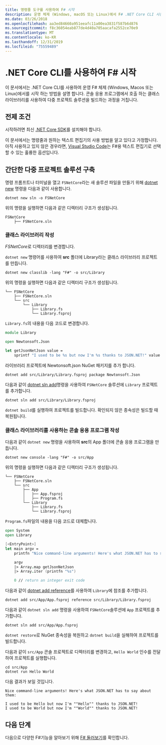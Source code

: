 ```yaml
---
title: 명령줄 도구를 사용하여 F# 시작
description: 운영 체제 (Windows, macOS 또는 Linux)에서 F# .NET Core CLI 사용하여 간단한 다중 프로젝트 솔루션을 빌드하는 방법에 대해 알아봅니다.
ms.date: 03/26/2018
ms.openlocfilehash: aa3ed84660a951eeafc11a00ea3831f587b6d876
ms.sourcegitcommit: f8c36054eab877de4d40a705aacafa2552ce70e9
ms.translationtype: MT
ms.contentlocale: ko-KR
ms.lasthandoff: 12/31/2019
ms.locfileid: "75559489"
---
```

# <a name="get-started-with-f-with-the-net-core-cli"></a>.NET Core CLI를 사용하여 F# 시작

이 문서에서는 .NET Core CLI를 사용하여 운영 F# 체제 (Windows, Macos 또는 Linux)에서를 시작 하는 방법을 설명 합니다. 콘솔 응용 프로그램에서 호출 하는 클래스 라이브러리를 사용하여 다중 프로젝트 솔루션을 빌드하는 과정을 거칩니다.

## <a name="prerequisites"></a>전제 조건

시작하려면 최신 [.NET Core SDK](https://dotnet.microsoft.com/download)를 설치해야 합니다.

이 문서에서는 명령줄과 원하는 텍스트 편집기의 사용 방법을 알고 있다고 가정합니다. 아직 사용하고 있지 않은 경우라면, [Visual Studio Code](get-started-vscode.md)는 F#용 텍스트 편집기로 선택할 수 있는 훌륭한 옵션입니다.

## <a name="build-a-simple-multi-project-solution"></a>간단한 다중 프로젝트 솔루션 구축

명령 프롬프트나 터미널을 열고 `FSNetCore`라는 새 솔루션 파일을 만들기 위해 [dotnet new](../../core/tools/dotnet-new.md) 명령을 다음과 같이 사용합니다.

```dotnetcli
dotnet new sln -o FSNetCore
```

위의 명령을 실행하면 다음과 같은 디렉터리 구조가 생성됩니다.

```console
FSNetCore
    ├── FSNetCore.sln
```

### <a name="write-a-class-library"></a>클래스 라이브러리 작성

*FSNetCore*로 디렉터리를 변경합니다.

`dotnet new` 명령어를 사용하여 **src** 폴더에 Library라는 클래스 라이브러리 프로젝트를 만듭니다.

```dotnetcli
dotnet new classlib -lang "F#" -o src/Library
```

위의 명령을 실행하면 다음과 같은 디렉터리 구조가 생성됩니다.

```console
└── FSNetCore
    ├── FSNetCore.sln
    └── src
        └── Library
            ├── Library.fs
            └── Library.fsproj
```

`Library.fs`의 내용을 다음 코드로 변경합니다.

```fsharp
module Library

open Newtonsoft.Json

let getJsonNetJson value =
    sprintf "I used to be %s but now I'm %s thanks to JSON.NET!" value (JsonConvert.SerializeObject(value))
```

라이브러리 프로젝트에 Newtonsoft.json NuGet 패키지를 추가 합니다.

```dotnetcli
dotnet add src/Library/Library.fsproj package Newtonsoft.Json
```

다음과 같이 [dotnet sln add](../../core/tools/dotnet-sln.md)명령을 사용하여 `FSNetCore` 솔루션에 `Library` 프로젝트를 추가합니다.

```dotnetcli
dotnet sln add src/Library/Library.fsproj
```

`dotnet build`를 실행하여 프로젝트를 빌드합니다. 확인되지 않은 종속성은 빌드할 때 복원됩니다.

### <a name="write-a-console-application-that-consumes-the-class-library"></a>클래스 라이브러리를 사용하는 콘솔 응용 프로그램 작성

다음과 같이 `dotnet new` 명령을 사용하여 **src**의 App 폴더에 콘솔 응용 프로그램을 만듭니다.

```dotnetcli
dotnet new console -lang "F#" -o src/App
```

위의 명령을 실행하면 다음과 같은 디렉터리 구조가 생성됩니다.

```console
└── FSNetCore
    ├── FSNetCore.sln
    └── src
        ├── App
        │   ├── App.fsproj
        │   ├── Program.fs
        └── Library
            ├── Library.fs
            └── Library.fsproj
```

`Program.fs`파일의 내용을 다음 코드로 대체합니다.

```fsharp
open System
open Library

[<EntryPoint>]
let main argv =
    printfn "Nice command-line arguments! Here's what JSON.NET has to say about them:"

    argv
    |> Array.map getJsonNetJson
    |> Array.iter (printfn "%s")

    0 // return an integer exit code
```

다음과 같이 [dotnet add reference](../../core/tools/dotnet-add-reference.md)를 사용하여 `Library`에 참조를 추가합니다.

```dotnetcli
dotnet add src/App/App.fsproj reference src/Library/Library.fsproj
```

다음과 같이 `dotnet sln add` 명령을 사용하여 `FSNetCore`솔루션에 `App` 프로젝트를 추가합니다.

```dotnetcli
dotnet sln add src/App/App.fsproj
```

`dotnet restore`로 NuGet 종속성을 복원하고 `dotnet build`을 실해하여 프로젝트를 빌드합니다.

다음과 같이 `src/App` 콘솔 프로젝트로 디렉터리를 변경하고, `Hello World` 인수를 전달하여 프로젝트를 실행합니다.

```console
cd src/App
dotnet run Hello World
```

다음 결과가 보일 것입니다.

```console
Nice command-line arguments! Here's what JSON.NET has to say about them:

I used to be Hello but now I'm ""Hello"" thanks to JSON.NET!
I used to be World but now I'm ""World"" thanks to JSON.NET!
```

## <a name="next-steps"></a>다음 단계

다음으로 다양한 F#기능을 알아보기 위해 [F# 둘러보기](../tour.md)를 확인합니다.
